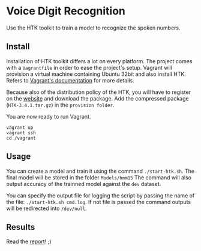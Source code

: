 # Voice Digit Recognition

Use the HTK toolkit to train a model to recognize the spoken numbers.


## Install

Installation of HTK toolkit differs a lot on every platform. The project comes with a `Vagrantfile` in order to ease the project's setup. Vagrant will provision a virtual machine containing Ubuntu 32bit and also install HTK. Refers to [Vagrant's documentation](https://www.vagrantup.com/) for more details.

Because also of the distribution policy of the HTK, you will have to register on the [website](http://htk.eng.cam.ac.uk/) and download the package. Add the compressed package (`HTK-3.4.1.tar.gz`) in the `provision folder`.

You are now ready to run Vagrant.

```
vagrant up
vagrant ssh
cd /vagrant
```


## Usage

You can create a model and train it using the command `./start-htk.sh`. The final model will be stored in the folder `Models/hmm15`
The command will also output accuracy of the trainned model against the `dev` dataset.

You can specify the output file for logging the script by passing the name of the file: `./start-htk.sh cmd.log`. If not file is passed the command outputs will be redirected into `/dev/null`.

## Results

Read the [report](REPORT.md)! ;)
